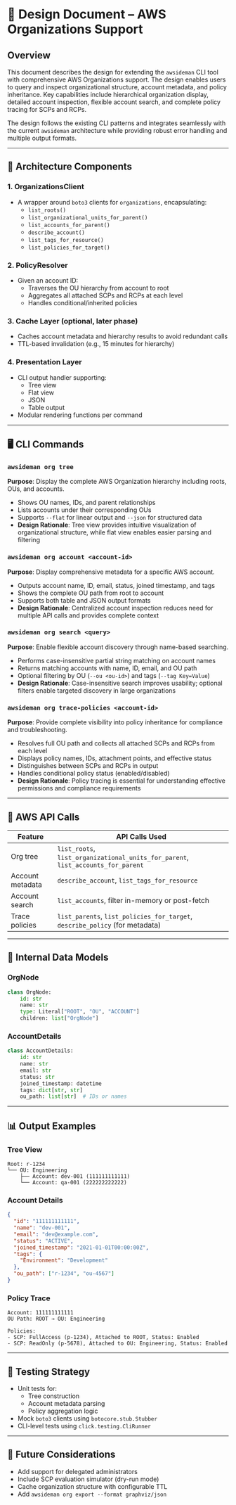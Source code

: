 
# 📐 Design Document – AWS Organizations Support

## Overview

This document describes the design for extending the `awsideman` CLI tool with comprehensive AWS Organizations support. The design enables users to query and inspect organizational structure, account metadata, and policy inheritance. Key capabilities include hierarchical organization display, detailed account inspection, flexible account search, and complete policy tracing for SCPs and RCPs.

The design follows the existing CLI patterns and integrates seamlessly with the current `awsideman` architecture while providing robust error handling and multiple output formats.

---

## 🧱 Architecture Components

### 1. OrganizationsClient
- A wrapper around `boto3` clients for `organizations`, encapsulating:
  - `list_roots()`
  - `list_organizational_units_for_parent()`
  - `list_accounts_for_parent()`
  - `describe_account()`
  - `list_tags_for_resource()`
  - `list_policies_for_target()`

### 2. PolicyResolver
- Given an account ID:
  - Traverses the OU hierarchy from account to root
  - Aggregates all attached SCPs and RCPs at each level
  - Handles conditional/inherited policies

### 3. Cache Layer (optional, later phase)
- Caches account metadata and hierarchy results to avoid redundant calls
- TTL-based invalidation (e.g., 15 minutes for hierarchy)

### 4. Presentation Layer
- CLI output handler supporting:
  - Tree view
  - Flat view
  - JSON
  - Table output
- Modular rendering functions per command

---

## 🖥️ CLI Commands

### `awsideman org tree`
**Purpose**: Display the complete AWS Organization hierarchy including roots, OUs, and accounts.
- Shows OU names, IDs, and parent relationships
- Lists accounts under their corresponding OUs
- Supports `--flat` for linear output and `--json` for structured data
- **Design Rationale**: Tree view provides intuitive visualization of organizational structure, while flat view enables easier parsing and filtering

### `awsideman org account <account-id>`
**Purpose**: Display comprehensive metadata for a specific AWS account.
- Outputs account name, ID, email, status, joined timestamp, and tags
- Shows the complete OU path from root to account
- Supports both table and JSON output formats
- **Design Rationale**: Centralized account inspection reduces need for multiple API calls and provides complete context

### `awsideman org search <query>`
**Purpose**: Enable flexible account discovery through name-based searching.
- Performs case-insensitive partial string matching on account names
- Returns matching accounts with name, ID, email, and OU path
- Optional filtering by OU (`--ou <ou-id>`) and tags (`--tag Key=Value`)
- **Design Rationale**: Case-insensitive search improves usability; optional filters enable targeted discovery in large organizations

### `awsideman org trace-policies <account-id>`
**Purpose**: Provide complete visibility into policy inheritance for compliance and troubleshooting.
- Resolves full OU path and collects all attached SCPs and RCPs from each level
- Displays policy names, IDs, attachment points, and effective status
- Distinguishes between SCPs and RCPs in output
- Handles conditional policy status (enabled/disabled)
- **Design Rationale**: Policy tracing is essential for understanding effective permissions and compliance requirements

---

## 🔗 AWS API Calls

| Feature                | API Calls Used                                                                 |
|------------------------|--------------------------------------------------------------------------------|
| Org tree               | `list_roots`, `list_organizational_units_for_parent`, `list_accounts_for_parent` |
| Account metadata       | `describe_account`, `list_tags_for_resource`                                   |
| Account search         | `list_accounts`, filter in-memory or post-fetch                                |
| Trace policies         | `list_parents`, `list_policies_for_target`, `describe_policy` (for metadata)   |

---

## 🔄 Internal Data Models

### OrgNode
```python
class OrgNode:
    id: str
    name: str
    type: Literal["ROOT", "OU", "ACCOUNT"]
    children: list["OrgNode"]
```

### AccountDetails
```python
class AccountDetails:
    id: str
    name: str
    email: str
    status: str
    joined_timestamp: datetime
    tags: dict[str, str]
    ou_path: list[str]  # IDs or names
```

---

## 📊 Output Examples

### Tree View
```
Root: r-1234
└── OU: Engineering
    ├── Account: dev-001 (111111111111)
    └── Account: qa-001 (222222222222)
```

### Account Details
```json
{
  "id": "111111111111",
  "name": "dev-001",
  "email": "dev@example.com",
  "status": "ACTIVE",
  "joined_timestamp": "2021-01-01T00:00:00Z",
  "tags": {
    "Environment": "Development"
  },
  "ou_path": ["r-1234", "ou-4567"]
}
```

### Policy Trace
```
Account: 111111111111
OU Path: ROOT → OU: Engineering

Policies:
- SCP: FullAccess (p-1234), Attached to ROOT, Status: Enabled
- SCP: ReadOnly (p-5678), Attached to OU: Engineering, Status: Enabled
```

---

## 🧪 Testing Strategy

- Unit tests for:
  - Tree construction
  - Account metadata parsing
  - Policy aggregation logic
- Mock `boto3` clients using `botocore.stub.Stubber`
- CLI-level tests using `click.testing.CliRunner`

---

## 🚧 Future Considerations

- Add support for delegated administrators
- Include SCP evaluation simulator (dry-run mode)
- Cache organization structure with configurable TTL
- Add `awsideman org export --format graphviz/json`
